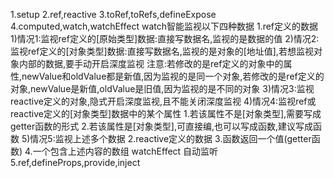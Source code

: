 1.setup
2.ref,reactive
3.toRef,toRefs,defineExpose
4.computed,watch,watchEffect
    watch智能监视以下四种数据
    1.ref定义的数据
        1)情况1:监视ref定义的[原始类型]数据:直接写数据名,监视的是数据的值
        2)情况2:监视ref定义的[对象类型]数据:直接写数据名,监视的是对象的[地址值],若想监视对象内部的数据,要手动开启深度监视
        注意:若修改的是ref定义的对象中的属性,newValue和oldValue都是新值,因为监视的是同一个对象,若修改的是ref定义的对象,newValue是新值,oldValue是旧值,因为监视的是不同的对象
        3)情况3:监视reactive定义的对象,隐式开启深度监视,且不能关闭深度监视
        4)情况4:监视ref或reactive定义的[对象类型]数据中的某个属性
            1.若该属性不是[对象类型],需要写成getter函数的形式
            2.若该属性是[对象类型],可直接编,也可以写成函数,建议写成函数
        5)情况5:监视上述多个数据
    2.reactive定义的数据
    3.函数返回一个值(getter函数)
    4.一个包含上述内容的数组
    watchEffect
    自动监听
5.ref,defineProps,provide,inject